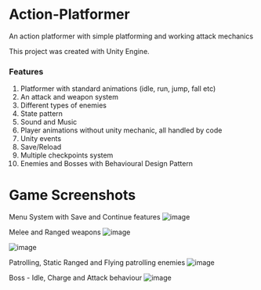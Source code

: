 # Action-Platformer
An action platformer with simple platforming and working attack mechanics

This project was created with Unity Engine. 

### Features

1. Platformer with standard animations (idle, run, jump, fall etc)
2. An attack and weapon system
3. Different types of enemies
4. State pattern
5. Sound and Music
6. Player animations without unity mechanic, all handled by code
7. Unity events
8. Save/Reload
9. Multiple checkpoints system
10. Enemies and Bosses with Behavioural Design Pattern

# Game Screenshots
Menu System with Save and Continue features
![image](https://user-images.githubusercontent.com/7473994/166138984-01a8de45-2b5d-4916-a65a-9f7bde21a89b.png)

Melee and Ranged weapons 
![image](https://user-images.githubusercontent.com/7473994/166138906-803e7fd4-6973-400d-a248-530e0cff613b.png)


![image](https://user-images.githubusercontent.com/7473994/166138936-41f71c18-e920-498e-ad27-9befafbe4b38.png)

Patrolling, Static Ranged and Flying patrolling enemies
![image](https://user-images.githubusercontent.com/7473994/166138952-a5585ea8-62ad-4ab8-993c-36ecebd28b1b.png)

Boss - Idle, Charge and Attack behaviour
![image](https://user-images.githubusercontent.com/7473994/166138965-e0c21088-e8b0-425a-bed0-ec7755febdec.png)

